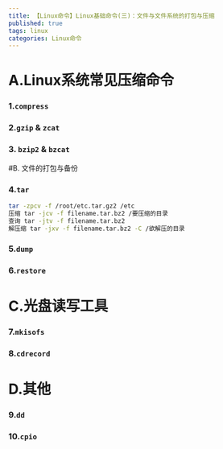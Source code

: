 ```yaml
---
title: 【Linux命令】Linux基础命令(三)：文件与文件系统的打包与压缩
published: true
tags: linux
categories: Linux命令
---
```




# A.Linux系统常见压缩命令

### 1.`compress`

### 2.`gzip`  & `zcat`

### 3. `bzip2` & `bzcat`

#B. 文件的打包与备份

### 4.`tar`

```bash
tar -zpcv -f /root/etc.tar.gz2 /etc
压缩 tar -jcv -f filename.tar.bz2 /要压缩的目录
查询 tar -jtv -f filename.tar.bz2
解压缩 tar -jxv -f filename.tar.bz2 -C /欲解压的目录
```



### 5.`dump` 

### 6.`restore`

# C.光盘读写工具

### 7.`mkisofs`

### 8.`cdrecord`

# D.其他

### 9.`dd`

### 10.`cpio`

